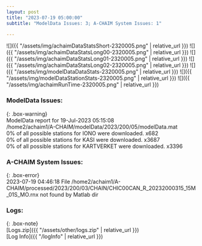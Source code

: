 ```yaml
---
layout: post
title: "2023-07-19 05:00:00"
subtitle: "ModelData Issues: 3; A-CHAIM System Issues: 1"

---
```


![]({{ "/assets/img/achaimDataStatsShort-2320005.png" | relative_url }})
![]({{ "/assets/img/achaimDataStatsLong00-2320005.png" | relative_url }})
![]({{ "/assets/img/achaimDataStatsLong01-2320005.png" | relative_url }})
![]({{ "/assets/img/achaimDataStatsLong02-2320005.png" | relative_url }})
![]({{ "/assets/img/modelDataDataStats-2320005.png" | relative_url }})
![]({{ "/assets/img/modelDataStationStats-2320005.png" | relative_url }})
![]({{ "/assets/img/achaimRunTime-2320005.png" | relative_url }})


### ModelData Issues:  
  
{: .box-warning}  
 ModelData report for 19-Jul-2023 05:15:08   
 /home2/achaim1/A-CHAIM/modelData/2023/200/05/modelData.mat   
 0% of all possible stations for IONO were downloaded. x682   
 0% of all possible stations for KASI were downloaded. x3687   
 0% of all possible stations for KARTVERKET were downloaded. x3396   
  
### A-CHAIM System Issues:  
  
{: .box-error}  
2023-07-19 04:46:18 File /home2/achaim1/A-CHAIM/processed/2023/200/03/CHAIN/CHIC00CAN_R_20232000315_15M_01S_MO.rnx not found by Matlab dir  

### Logs:  
  
{: .box-note}  
[Logs.zip]({{ "/assets/other/logs.zip" | relative_url }})  
[Log Info]({{ "/logInfo" | relative_url }})  
